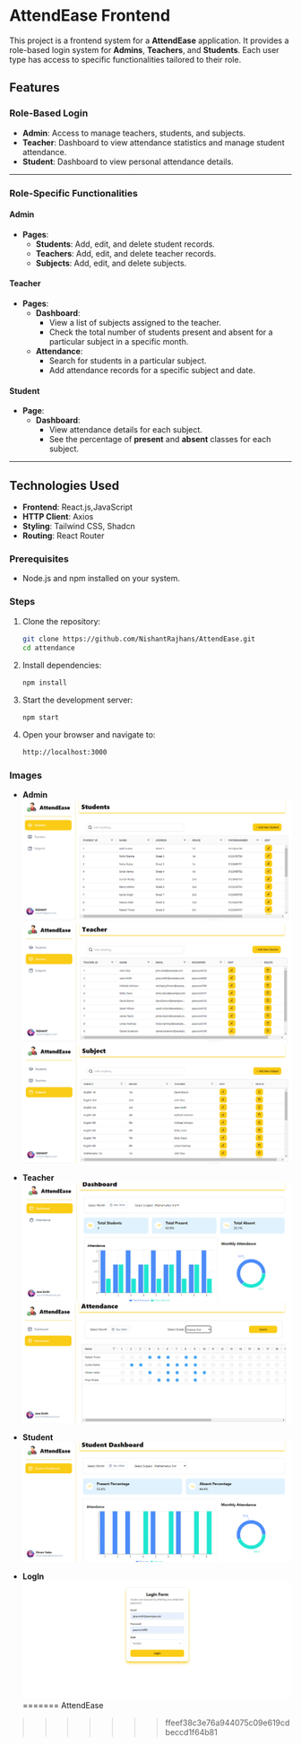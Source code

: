 # AttendEase Frontend

This project is a frontend system for a **AttendEase** application. It provides a role-based login system for **Admins**, **Teachers**, and **Students**. Each user type has access to specific functionalities tailored to their role.

## Features

### Role-Based Login
- **Admin**: Access to manage teachers, students, and subjects.
- **Teacher**: Dashboard to view attendance statistics and manage student attendance.
- **Student**: Dashboard to view personal attendance details.

---

### Role-Specific Functionalities

#### **Admin**
- **Pages**:
  - **Students**: Add, edit, and delete student records.
  - **Teachers**: Add, edit, and delete teacher records.
  - **Subjects**: Add, edit, and delete subjects.
  
#### **Teacher**
- **Pages**:
  - **Dashboard**:  
    - View a list of subjects assigned to the teacher.
    - Check the total number of students present and absent for a particular subject in a specific month.
  - **Attendance**:  
    - Search for students in a particular subject.
    - Add attendance records for a specific subject and date.

#### **Student**
- **Page**:
  - **Dashboard**:  
    - View attendance details for each subject.
    - See the percentage of **present** and **absent** classes for each subject.

---

## Technologies Used
- **Frontend**: React.js,JavaScript
- **HTTP Client**: Axios 
- **Styling**: Tailwind CSS, Shadcn
- **Routing**: React Router

### Prerequisites
- Node.js and npm installed on your system.

### Steps
1. Clone the repository:
   ```bash
   git clone https://github.com/NishantRajhans/AttendEase.git
   cd attendance
   ```
2. Install dependencies:
   ```bash
   npm install
   ```
3. Start the development server:
   ```bash
   npm start
   ```
4. Open your browser and navigate to:
   ```bash
   http://localhost:3000
   ```
### Images
- **Admin**
  ![Students](./assets/Screenshot%202024-12-08%20092215.png)
  ![Teachers](./assets/Screenshot%202024-12-08%20092229.png)
  ![Subjects](./assets/Screenshot%202024-12-08%20092243.png)

- **Teacher**
  ![Dashboard](./assets/Screenshot%202024-12-09%20203122.png)
  ![Attendance](./assets/Screenshot%202024-12-08%20092115.png)

- **Student**
  ![Dashboard](./assets/Screenshot%202024-12-09%20200733.png)

- **LogIn**
  ![Login](./assets/Screenshot%202024-12-08%20092149.png)
=======
AttendEase
>>>>>>> ffeef38c3e76a944075c09e619cdbeccd1f64b81
